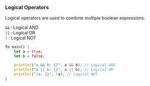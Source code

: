 ### Logical Operators

Logical operators are used to combine multiple boolean expressions.

`&&` : Logical AND<br/>
`||` : Logical OR<br/>
`!` : Logical NOT<br/>

```rust
fn main() {
    let a = true;
    let b = false;

    println!("a && b: {}", a && b); // Logical AND
    println!("a || b: {}", a || b); // Logical OR
    println!("!a: {}", !a); // Logical NOT
}
```